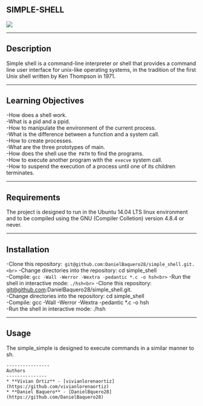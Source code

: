 SIMPLE-SHELL
---------------

<img src = "https://d2z6c3c3r6k4bx.cloudfront.net/uploads/event/logo/1061432/a991d937097e8176adf1ea7196beb80f.png">

----------------
Description
-------------
Simple shell is a command-line interpreter or shell that provides a command line user interface for unix-like operating systems, in the tradition of the first Unix shell written by Ken Thompson in 1971.

--------------
Learning Objectives
--------------
-How does a shell work.<br>
-What is a pid and a ppid.<br>
-How to manipulate the environment of the current process.<br>
-What is the difference between a function and a system call.<br>
-How to create processes.<br>
-What are the three prototypes of main.<br>
-How does the shell use the``` PATH``` to find the programs.<br>
-How to execute another program with the``` execve``` system call.<br>
-How to suspend the execution of a process until one of its children terminates.<br>

--------------
Requirements
--------------------------------
The project is designed to run in the Ubuntu 14.04 LTS linux environment and to be compiled using the GNU (Compiler Colletion) version 4.8.4 or never.

---------------
Installation
---------------------

-Clone this repository:``` git@github.com:DanielBaquero28/simple_shell.git.<br>```
-Change directories into the repository: cd simple_shell<br>
-Compile: ```gcc -Wall -Werror -Wextra -pedantic *.c -o hsh<br>```
-Run the shell in interactive mode: ```./hsh<br>```
-Clone this repository: git@github.com:DanielBaquero28/simple_shell.git.<br>
-Change directories into the repository: cd simple_shell<br>
-Compile: gcc -Wall -Werror -Wextra -pedantic *.c -o hsh<br>
-Run the shell in interactive mode: ./hsh<br>

----------------
Usage
---------------
The simple_simple is designed to execute commands in a similar manner to sh.

```
----------------
Authors
---------------
* **Vivian Ortiz** - [vivianlorenaortiz](https://github.com/vivianlorenaortiz)
* **Daniel Baquero** - [DanielBquero28](https://github.com/DanielBaquero28)